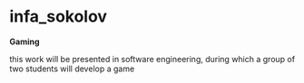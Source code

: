 # infa_sokolov
__Gaming__

this work will be presented in software engineering, during which a group of two students will develop a game
